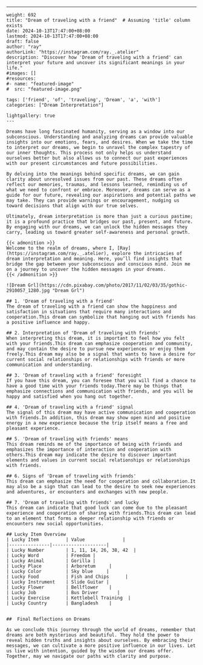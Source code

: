 ---
    weight: 692
    title: "Dream of traveling with a friend"  # Assuming 'title' column exists
    date: 2024-10-13T17:47:00+08:00
    lastmod: 2024-10-13T17:47:00+08:00
    draft: false
    author: "ray"
    authorLink: "https://instagram.com/ray._.atelier"
    description: "Discover how 'Dream of traveling with a friend' can interpret your future and uncover its significant meanings in your life."
    #images: []
    #resources:
    #- name: "featured-image"
    #  src: "featured-image.png"
    
    tags: ['friend', 'of', 'traveling', 'Dream', 'a', 'with']
    categories: ["Dream Interpretation"]
    
    lightgallery: true
    ---
    
    Dreams have long fascinated humanity, serving as a window into our subconscious. Understanding and analyzing dreams can provide valuable insights into our emotions, fears, and desires. When we take the time to interpret our dreams, we begin to unravel the complex tapestry of our inner thoughts. This process not only helps us understand ourselves better but also allows us to connect our past experiences with our present circumstances and future possibilities.
    
    By delving into the meanings behind specific dreams, we can gain clarity about unresolved issues from our past. These dreams often reflect our memories, traumas, and lessons learned, reminding us of what we need to confront or embrace. Moreover, dreams can serve as a guide for our future, revealing our aspirations and potential paths we may take. They can provide warnings or encouragement, nudging us toward decisions that align with our true selves.
    
    Ultimately, dream interpretation is more than just a curious pastime; it is a profound practice that bridges our past, present, and future. By engaging with our dreams, we can unlock the hidden messages they carry, leading us toward greater self-awareness and personal growth.
    
    {{< admonition >}}
    Welcome to the realm of dreams, where I, [Ray](https://instagram.com/ray._.atelier), explore the intricacies of dream interpretation and meaning. Here, you’ll find insights that bridge the gap between your subconscious and conscious mind. Join me on a journey to uncover the hidden messages in your dreams.
    {{< /admonition >}}
    
    ![Dream Grl](https://cdn.pixabay.com/photo/2017/11/02/03/35/gothic-2910057_1280.jpg "Dream Grl")
    
    ## 1. 'Dream of traveling with a friend'
    The dream of traveling with a friend can show the happiness and satisfaction in situations that require many interactions and cooperation.This dream can symbolize that hanging out with friends has a positive influence and happy.
    
    ## 2. Interpretation of 'Dream of traveling with friends'
    When interpreting this dream, it is important to feel how you felt with your friends.This dream can emphasize cooperation and community, and may contain the desire to pursue new experiences or enjoy them freely.This dream may also be a signal that wants to have a desire for current social relationships or relationships with friends or more communication and understanding.
    
    ## 3. 'Dream of traveling with a friend' foresight
    If you have this dream, you can foresee that you will find a chance to have a good time with your friends today.There may be things that emphasize connections and communication with friends, and you will be happy and satisfied when you hang out together.
    
    ## 4. 'Dream of traveling with a friend' signal
    The signal of this dream may have active communication and cooperation with friends.In addition, this dream may show open mind and positive energy in a new experience because the trip itself means a free and pleasant experience.
    
    ## 5. 'Dream of traveling with friends' means
    This dream reminds me of the importance of being with friends and emphasizes the importance of interaction and cooperation with others.This dream may indicate the desire to discover important elements and values in current social relationships or relationships with friends.
    
    ## 6. Signs of 'Dream of traveling with friends'
    This dream can emphasize the need for cooperation and collaboration.It may also be a sign that can lead to the desire to seek new experiences and adventures, or encounters and exchanges with new people.
    
    ## 7. 'Dream of traveling with friends' and lucky
    This dream can indicate that good luck can come due to the pleasant experience and cooperation of sharing with friends.This dream can lead to an element that forms a deeper relationship with friends or encounters new social opportunities.
    
    ## Lucky Item Overview
    | Lucky Item          | Value              |
    |---------------|--------------------|
    | Lucky Number        | 1, 11, 14, 26, 38, 42  |
    | Lucky Word          | Freedom |
    | Lucky Animal        | Gorilla |
    | Lucky Place         | Arboretum     |
    | Lucky Color         | Sky blue     |
    | Lucky Food          | Fish and Chips      |
    | Lucky Instrument    | Slide Guitar |
    | Lucky Flower        | Bellflower    |
    | Lucky Job           | Bus Driver       |
    | Lucky Exercise      | Kettlebell Training  |
    | Lucky Country       | Bangladesh    |
    
    
    ##  Final Reflections on Dreams
    
    As we conclude this journey through the world of dreams, remember that dreams are both mysterious and beautiful. They hold the power to reveal hidden truths and insights about ourselves. By embracing their messages, we can cultivate a more positive influence in our lives. Let us live with intention, guided by the wisdom our dreams offer. Together, may we navigate our paths with clarity and purpose.
    